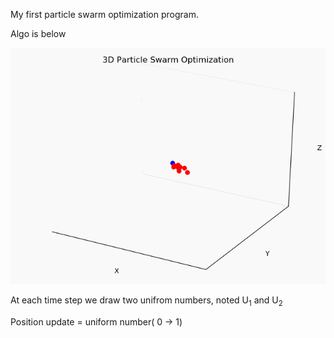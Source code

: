 My first particle swarm optimization program.

Algo is below

![](3d_opt.gif)

At each time step we draw two unifrom numbers, noted U<sub>1</sub> and U<sub>2</sub>

Position update = uniform number( 0 -> 1)

